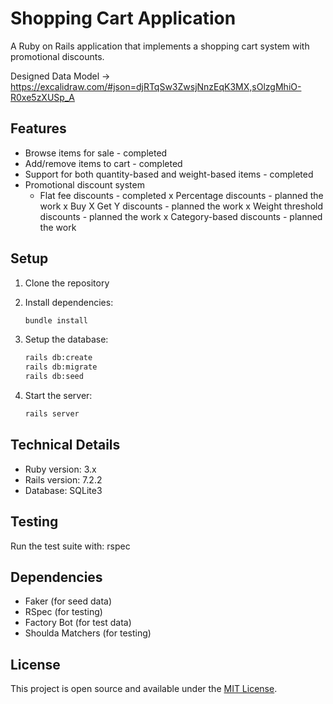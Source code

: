# Shopping Cart Application

A Ruby on Rails application that implements a shopping cart system with promotional discounts.

Designed Data Model -> https://excalidraw.com/#json=djRTqSw3ZwsjNnzEqK3MX,sOlzgMhiO-R0xe5zXUSp_A

## Features

- Browse items for sale - completed
- Add/remove items to cart - completed
- Support for both quantity-based and weight-based items - completed
- Promotional discount system
  - Flat fee discounts - completed
  x Percentage discounts - planned the work
  x Buy X Get Y discounts - planned the work
  x Weight threshold discounts - planned the work
  x Category-based discounts - planned the work

## Setup

1. Clone the repository
2. Install dependencies:
   ```bash
   bundle install
   ```

3. Setup the database:
   ```bash
   rails db:create
   rails db:migrate
   rails db:seed
   ```

4. Start the server:
   ```bash
   rails server
   ```

## Technical Details

- Ruby version: 3.x
- Rails version: 7.2.2
- Database: SQLite3

## Testing

Run the test suite with:  rspec


## Dependencies

- Faker (for seed data)
- RSpec (for testing)
- Factory Bot (for test data)
- Shoulda Matchers (for testing)

## License

This project is open source and available under the [MIT License](LICENSE).